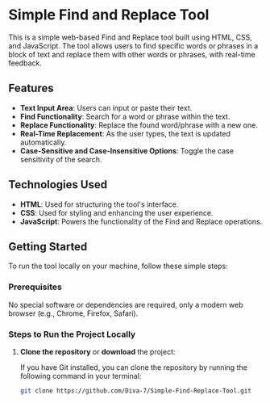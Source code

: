 # Simple Find and Replace Tool

This is a simple web-based Find and Replace tool built using HTML, CSS, and JavaScript. The tool allows users to find specific words or phrases in a block of text and replace them with other words or phrases, with real-time feedback.

## Features

- **Text Input Area**: Users can input or paste their text.
- **Find Functionality**: Search for a word or phrase within the text.
- **Replace Functionality**: Replace the found word/phrase with a new one.
- **Real-Time Replacement**: As the user types, the text is updated automatically.
- **Case-Sensitive and Case-Insensitive Options**: Toggle the case sensitivity of the search.

## Technologies Used

- **HTML**: Used for structuring the tool's interface.
- **CSS**: Used for styling and enhancing the user experience.
- **JavaScript**: Powers the functionality of the Find and Replace operations.

## Getting Started

To run the tool locally on your machine, follow these simple steps:

### Prerequisites

No special software or dependencies are required, only a modern web browser (e.g., Chrome, Firefox, Safari).

### Steps to Run the Project Locally

1. **Clone the repository** or **download** the project:
   
   If you have Git installed, you can clone the repository by running the following command in your terminal:
   ```bash
   git clone https://github.com/Diva-7/Simple-Find-Replace-Tool.git